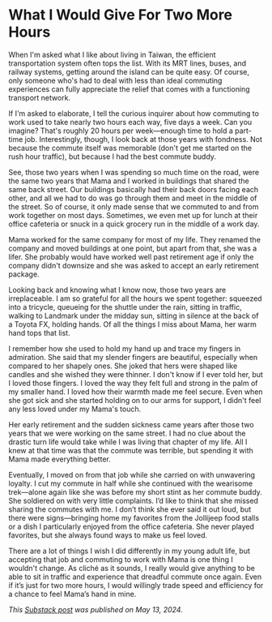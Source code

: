 # What I Would Give For Two More Hours

When I'm asked what I like about living in Taiwan, the efficient transportation system often tops the list. With its MRT lines, buses, and railway systems, getting around the island can be quite easy. Of course, only someone who's had to deal with less than ideal commuting experiences can fully appreciate the relief that comes with a functioning transport network.

If I'm asked to elaborate, I tell the curious inquirer about how commuting to work used to take nearly two hours each way, five days a week. Can you imagine? That's roughly 20 hours per week—enough time to hold a part-time job. Interestingly, though, I look back at those years with fondness. Not because the commute itself was memorable (don't get me started on the rush hour traffic), but because I had the best commute buddy.

See, those two years when I was spending so much time on the road, were the same two years that Mama and I worked in buildings that shared the same back street. Our buildings basically had their back doors facing each other, and all we had to do was go through them and meet in the middle of the street. So of course, it only made sense that we commuted to and from work together on most days. Sometimes, we even met up for lunch at their office cafeteria or snuck in a quick grocery run in the middle of a work day.

Mama worked for the same company for most of my life. They renamed the company and moved buildings at one point, but apart from that, she was a lifer. She probably would have worked well past retirement age if only the company didn't downsize and she was asked to accept an early retirement package.

Looking back and knowing what I know now, those two years are irreplaceable. I am so grateful for all the hours we spent together: squeezed into a tricycle, queueing for the shuttle under the rain, sitting in traffic, walking to Landmark under the midday sun, sitting in silence at the back of a Toyota FX, holding hands. Of all the things I miss about Mama, her warm hand tops that list.

I remember how she used to hold my hand up and trace my fingers in admiration. She said that my slender fingers are beautiful, especially when compared to her shapely ones. She joked that hers were shaped like candles and she wished they were thinner. I don't know if I ever told her, but I loved those fingers. I loved the way they felt full and strong in the palm of my smaller hand. I loved how their warmth made me feel secure. Even when she got sick and she started holding on to our arms for support, I didn't feel any less loved under my Mama's touch.

Her early retirement and the sudden sickness came years after those two years that we were working on the same street. I had no clue about the drastic turn life would take while I was living that chapter of my life. All I knew at that time was that the commute was terrible, but spending it with Mama made everything better.

Eventually, I moved on from that job while she carried on with unwavering loyalty. I cut my commute in half while she continued with the wearisome trek—alone again like she was before my short stint as her commute buddy. She soldiered on with very little complaints. I’d like to think that she missed sharing the commutes with me. I don’t think she ever said it out loud, but there were signs—bringing home my favorites from the Jollijeep food stalls or a dish I particularly enjoyed from the office cafeteria. She never played favorites, but she always found ways to make us feel loved.

There are a lot of things I wish I did differently in my young adult life, but accepting that job and commuting to work with Mama is one thing I wouldn't change. As cliché as it sounds, I really would give anything to be able to sit in traffic and experience that dreadful commute once again. Even if it’s just for two more hours, I would willingly trade speed and efficiency for a chance to feel Mama’s hand in mine.

_This [Substack post](https://riarivera.substack.com/p/what-i-would-give-for-two-more-hours) was published on May 13, 2024._